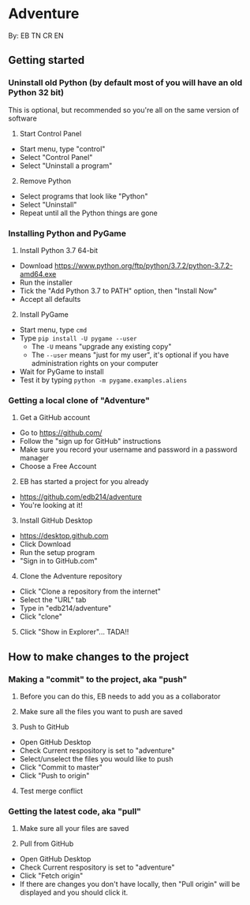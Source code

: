# Adventure

By: EB TN CR EN


## Getting started

### Uninstall old Python (by default most of you will have an old Python 32 bit)

This is optional, but recommended so you're all on the same version of software

1. Start Control Panel
  - Start menu, type "control"
  - Select "Control Panel"
  - Select "Uninstall a program"

2. Remove Python
  - Select programs that look like "Python"
  - Select "Uninstall"
  - Repeat until all the Python things are gone


### Installing Python and PyGame

1. Install Python 3.7 64-bit
  - Download https://www.python.org/ftp/python/3.7.2/python-3.7.2-amd64.exe
  - Run the installer
  - Tick the "Add Python 3.7 to PATH" option, then "Install Now"
  - Accept all defaults

2. Install PyGame
  - Start menu, type `cmd`
  - Type `pip install -U pygame --user`
    - The `-U` means "upgrade any existing copy"
    - The `--user` means "just for my user", it's optional if you have administration rights on your computer
  - Wait for PyGame to install
  - Test it by typing `python -m pygame.examples.aliens`


### Getting a local clone of "Adventure"

1. Get a GitHub account
  - Go to https://github.com/
  - Follow the "sign up for GitHub" instructions
  - Make sure you record your username and password in a password manager
  - Choose a Free Account

2. EB has started a project for you already
  - https://github.com/edb214/adventure
  - You're looking at it!

3. Install GitHub Desktop
  - https://desktop.github.com
  - Click Download
  - Run the setup program
  - "Sign in to GitHub.com"

4. Clone the Adventure repository
  - Click "Clone a repository from the internet"
  - Select the "URL" tab
  - Type in "edb214/adventure"
  - Click "clone"

5. Click "Show in Explorer"... TADA!!


## How to make changes to the project

### Making a "commit" to the project, aka "push"

1. Before you can do this, EB needs to add you as a collaborator

2. Make sure all the files you want to push are saved

3. Push to GitHub
  - Open GitHub Desktop
  - Check Current respository is set to "adventure"
  - Select/unselect the files you would like to push
  - Click "Commit to master"
  - Click "Push to origin"
  
4. Test merge conflict


### Getting the latest code, aka "pull"
1.  Make sure all your files are saved

2. Pull from GitHub
  - Open GitHub Desktop
  - Check Current respository is set to "adventure"
  - Click "Fetch origin"
  - If there are changes you don't have locally, then "Pull origin" will be displayed and you should click it.
